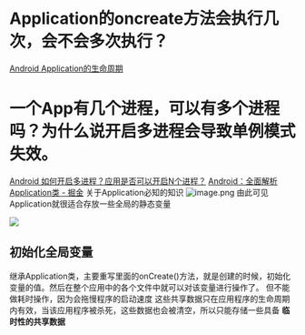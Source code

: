 # Application的oncreate方法会执行几次，会不会多次执行？
[Android Application的生命周期](https://www.jianshu.com/p/b71de1435666)
# 一个App有几个进程，可以有多个进程吗？为什么说开启多进程会导致单例模式失效。
[Android 如何开启多进程？应用是否可以开启N个进程？](https://www.jianshu.com/p/8e2c5fbfb047)
[Android：全面解析 Application类 - 掘金](https://juejin.cn/post/6844903496806825998)
关于Application必知的知识
![image.png](/images/3ac98cfffcb145f477f235609d60570b.png)
由此可见Application就很适合存放一些全局的静态变量

![](/images/7d9bf6e47cf2249791724586a20709a5.webp)
## 初始化全局变量
继承Application类，主要重写里面的onCreate()方法，就是创建的时候，初始化变量的值。然后在整个应用中的各个文件中就可以对该变量进行操作了。
但不能做耗时操作，因为会拖慢程序的启动速度
这些共享数据只在应用程序的生命周期内有效，当该应用程序被杀死，这些数据也会被清空，所以只能存储一些具备 **临时性的共享数据**

